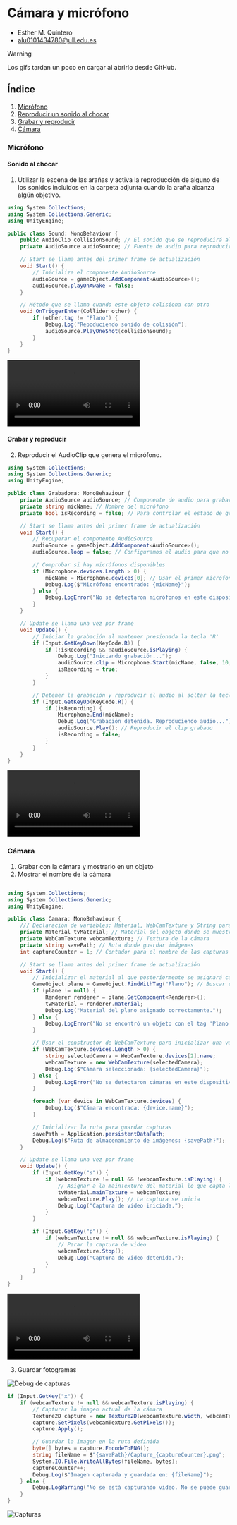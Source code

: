 # Cámara y micrófono
* Esther M. Quintero
* alu0101434780@ull.edu.es

> [!WARNING]  
> Los gifs tardan un poco en cargar al abrirlo desde GitHub.

## Índice

1. [Micrófono](#microfono)
  1. [Reproducir un sonido al chocar](#chocar)
  1. [Grabar y reproducir](#grabar)
1. [Cámara](#camara)

### Micrófono <div id='microfono'/>

#### Sonido al chocar <div id='chocar'/>

1. Utilizar la escena de las arañas y activa la reproducción de alguno de los sonidos incluidos en la carpeta adjunta cuando la araña alcanza algún objetivo.

``` csharp
using System.Collections;
using System.Collections.Generic;
using UnityEngine;

public class Sound: MonoBehaviour {
    public AudioClip collisionSound; // El sonido que se reproducirá al chocar
    private AudioSource audioSource; // Fuente de audio para reproducir el sonido

    // Start se llama antes del primer frame de actualización
    void Start() {
        // Inicializa el componente AudioSource
        audioSource = gameObject.AddComponent<AudioSource>();
        audioSource.playOnAwake = false;
    }

    // Método que se llama cuando este objeto colisiona con otro
    void OnTriggerEnter(Collider other) {
        if (other.tag != "Plano") {
            Debug.Log("Repoduciendo sonido de colisión");
            audioSource.PlayOneShot(collisionSound);
        }
    }
}

```

![Sonido al chocar](./Multimedia/SonidoChoque.mp4)

#### Grabar y reproducir <div id='grabar'/>

2. Reproducir el AudioClip que genera el micrófono.

``` csharp
using System.Collections;
using System.Collections.Generic;
using UnityEngine;

public class Grabadora: MonoBehaviour {
    private AudioSource audioSource; // Componente de audio para grabar y reproducir
    private string micName; // Nombre del micrófono
    private bool isRecording = false; // Para controlar el estado de grabación

    // Start se llama antes del primer frame de actualización
    void Start() {
        // Recuperar el componente AudioSource
        audioSource = gameObject.AddComponent<AudioSource>();
        audioSource.loop = false; // Configuramos el audio para que no sea en bucle

        // Comprobar si hay micrófonos disponibles
        if (Microphone.devices.Length > 0) {
            micName = Microphone.devices[0]; // Usar el primer micrófono disponible
            Debug.Log($"Micrófono encontrado: {micName}");
        } else {
            Debug.LogError("No se detectaron micrófonos en este dispositivo.");
        }
    }

    // Update se llama una vez por frame
    void Update() {
        // Iniciar la grabación al mantener presionada la tecla 'R'
        if (Input.GetKeyDown(KeyCode.R)) {
            if (!isRecording && !audioSource.isPlaying) {
                Debug.Log("Iniciando grabación...");
                audioSource.clip = Microphone.Start(micName, false, 10, 44100); // Grabar por 10 segundos como máximo
                isRecording = true;
            }
        }

        // Detener la grabación y reproducir el audio al soltar la tecla 'R'
        if (Input.GetKeyUp(KeyCode.R)) {
            if (isRecording) {
                Microphone.End(micName);
                Debug.Log("Grabación detenida. Reproduciendo audio...");
                audioSource.Play(); // Reproducir el clip grabado
                isRecording = false;
            }
        }
    }
}
```

![Grabacion](./Multimedia/Grabacion.mp4)

### Cámara <div id='camara'/>

1. Grabar con la cámara y mostrarlo en un objeto
2. Mostrar el nombre de la cámara

``` csharp

using System.Collections;
using System.Collections.Generic;
using UnityEngine;

public class Camara: MonoBehaviour {
    /// Declaración de variables: Material, WebCamTexture y String para almacenar el path del directorio donde almacenar las imágenes
    private Material tvMaterial; // Material del objeto donde se muestra la cámara
    private WebCamTexture webcamTexture; // Textura de la cámara
    private string savePath; // Ruta donde guardar imágenes
    int captureCounter = 1; // Contador para el nombre de las capturas

    // Start se llama antes del primer frame de actualización
    void Start() {
        // Inicializar el material al que posteriormente se asignará cada imagen-frame de la cámara
        GameObject plane = GameObject.FindWithTag("Plano"); // Buscar el objeto con el tag "Plano"
        if (plane != null) {
            Renderer renderer = plane.GetComponent<Renderer>();
            tvMaterial = renderer.material;
            Debug.Log("Material del plano asignado correctamente.");
        } else {
            Debug.LogError("No se encontró un objeto con el tag 'Plano'.");
        }

        // Usar el constructor de WebCamTexture para inicializar una variable de ese tipo
        if (WebCamTexture.devices.Length > 0) {
            string selectedCamera = WebCamTexture.devices[2].name;
            webcamTexture = new WebCamTexture(selectedCamera);
            Debug.Log($"Cámara seleccionada: {selectedCamera}");
        } else {
            Debug.LogError("No se detectaron cámaras en este dispositivo.");
        }

        foreach (var device in WebCamTexture.devices) {
            Debug.Log($"Cámara encontrada: {device.name}");
        }

        // Inicializar la ruta para guardar capturas
        savePath = Application.persistentDataPath;
        Debug.Log($"Ruta de almacenamiento de imágenes: {savePath}");
    }

    // Update se llama una vez por frame
    void Update() {
        if (Input.GetKey("s")) {
            if (webcamTexture != null && !webcamTexture.isPlaying) {
                // Asignar a la mainTexture del material lo que capta la cámara
                tvMaterial.mainTexture = webcamTexture;
                webcamTexture.Play(); // La captura se inicia
                Debug.Log("Captura de video iniciada.");
            }
        }

        if (Input.GetKey("p")) {
            if (webcamTexture != null && webcamTexture.isPlaying) {
                // Parar la captura de video
                webcamTexture.Stop();
                Debug.Log("Captura de video detenida.");
            }
        }
    }
}

```

![CamaraNombre](./Multimedia/CamaraNombre.mp4)

3. Guardar fotogramas

![Debug de capturas](./Multimedia/image.png)

``` csharp
if (Input.GetKey("x")) {
    if (webcamTexture != null && webcamTexture.isPlaying) {
        // Capturar la imagen actual de la cámara
        Texture2D capture = new Texture2D(webcamTexture.width, webcamTexture.height);
        capture.SetPixels(webcamTexture.GetPixels());
        capture.Apply();

        // Guardar la imagen en la ruta definida
        byte[] bytes = capture.EncodeToPNG();
        string fileName = $"{savePath}/Capture_{captureCounter}.png";
        System.IO.File.WriteAllBytes(fileName, bytes);
        captureCounter++;
        Debug.Log($"Imagen capturada y guardada en: {fileName}");
    } else {
        Debug.LogWarning("No se está capturando video. No se puede guardar la imagen.");
    }
}
```

![Capturas](./Multimedia/capturas.png)